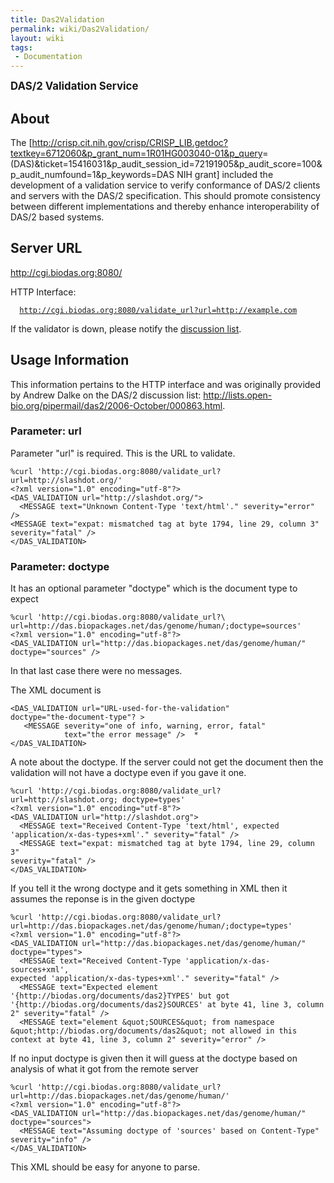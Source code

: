 ```yaml
---
title: Das2Validation
permalink: wiki/Das2Validation/
layout: wiki
tags:
 - Documentation
---
```


<big>**DAS/2 Validation Service**</big>

About
-----

The
\[<http://crisp.cit.nih.gov/crisp/CRISP_LIB.getdoc?textkey=6712060&p_grant_num=1R01HG003040-01&p_query>=(DAS)&ticket=15416031&p\_audit\_session\_id=72191905&p\_audit\_score=100&p\_audit\_numfound=1&p\_keywords=DAS
NIH grant\] included the development of a validation service to verify
conformance of DAS/2 clients and servers with the DAS/2 specification.
This should promote consistency between different implementations and
thereby enhance interoperability of DAS/2 based systems.

Server URL
----------

<http://cgi.biodas.org:8080/>

HTTP Interface:

`  `[`http://cgi.biodas.org:8080/validate_url?url=http://example.com`](http://cgi.biodas.org:8080/validate_url?url=http://example.com)

If the validator is down, please notify the [discussion
list](http://biodas.org/mailman/listinfo/das2).

Usage Information
-----------------

This information pertains to the HTTP interface and was originally
provided by Andrew Dalke on the DAS/2 discussion list:
<http://lists.open-bio.org/pipermail/das2/2006-October/000863.html>.

### Parameter: url

Parameter "url" is required. This is the URL to validate.

    %curl 'http://cgi.biodas.org:8080/validate_url?url=http://slashdot.org/'
    <?xml version="1.0" encoding="utf-8"?>
    <DAS_VALIDATION url="http://slashdot.org/">
      <MESSAGE text="Unknown Content-Type 'text/html'." severity="error" />
    <MESSAGE text="expat: mismatched tag at byte 1794, line 29, column 3"  
    severity="fatal" />
    </DAS_VALIDATION>

### Parameter: doctype

It has an optional parameter "doctype" which is the document type to
expect

    %curl 'http://cgi.biodas.org:8080/validate_url?\
    url=http://das.biopackages.net/das/genome/human/;doctype=sources'
    <?xml version="1.0" encoding="utf-8"?>
    <DAS_VALIDATION url="http://das.biopackages.net/das/genome/human/"  
    doctype="sources" />

In that last case there were no messages.

The XML document is

    <DAS_VALIDATION url="URL-used-for-the-validation"  
    doctype="the-document-type"? >
       <MESSAGE severity="one of info, warning, error, fatal"
                text="the error message" />  *
    </DAS_VALIDATION>

A note about the doctype. If the server could not get the document then
the validation will not have a doctype even if you gave it one.

    %curl 'http://cgi.biodas.org:8080/validate_url?url=http://slashdot.org; doctype=types'
    <?xml version="1.0" encoding="utf-8"?>
    <DAS_VALIDATION url="http://slashdot.org">
      <MESSAGE text="Received Content-Type 'text/html', expected  
    'application/x-das-types+xml'." severity="fatal" />
      <MESSAGE text="expat: mismatched tag at byte 1794, line 29, column 3"  
    severity="fatal" />
    </DAS_VALIDATION>

If you tell it the wrong doctype and it gets something in XML then it
assumes the reponse is in the given doctype

    %curl 'http://cgi.biodas.org:8080/validate_url?url=http://das.biopackages.net/das/genome/human/;doctype=types'
    <?xml version="1.0" encoding="utf-8"?>
    <DAS_VALIDATION url="http://das.biopackages.net/das/genome/human/"  
    doctype="types">
      <MESSAGE text="Received Content-Type 'application/x-das-sources+xml',  
    expected 'application/x-das-types+xml'." severity="fatal" />
      <MESSAGE text="Expected element  
    '{http://biodas.org/documents/das2}TYPES' but got  
    '{http://biodas.org/documents/das2}SOURCES' at byte 41, line 3, column  
    2" severity="fatal" />
      <MESSAGE text="element &quot;SOURCES&quot; from namespace  
    &quot;http://biodas.org/documents/das2&quot; not allowed in this  
    context at byte 41, line 3, column 2" severity="error" />

If no input doctype is given then it will guess at the doctype based on
analysis of what it got from the remote server

    %curl 'http://cgi.biodas.org:8080/validate_url?url=http://das.biopackages.net/das/genome/human/'
    <?xml version="1.0" encoding="utf-8"?>
    <DAS_VALIDATION url="http://das.biopackages.net/das/genome/human/"  
    doctype="sources">
      <MESSAGE text="Assuming doctype of 'sources' based on Content-Type"  
    severity="info" />
    </DAS_VALIDATION>

This XML should be easy for anyone to parse.
